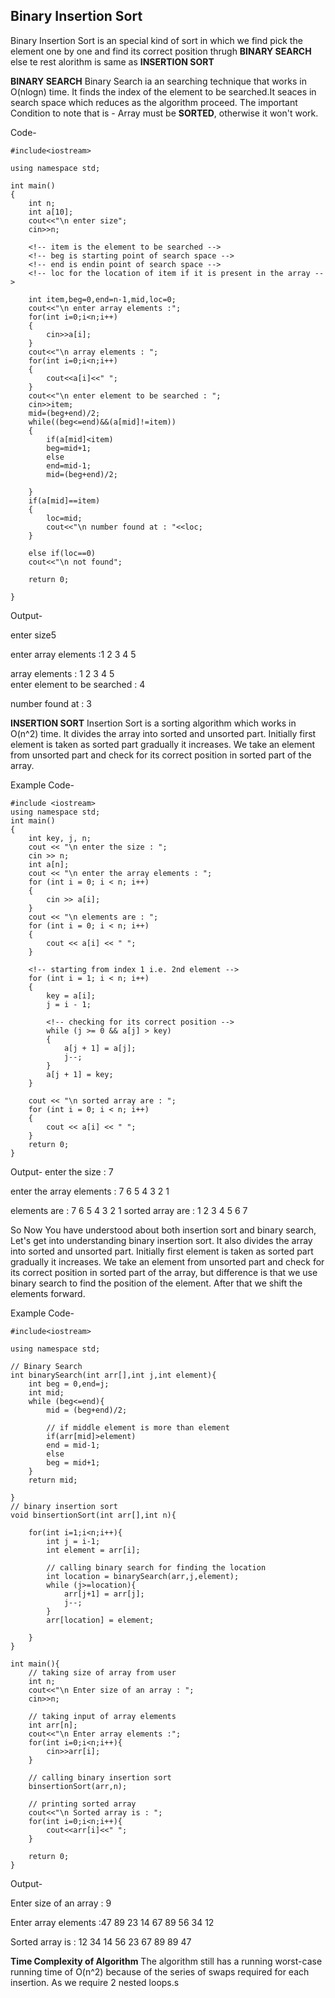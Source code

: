 ## Binary Insertion Sort

Binary Insertion Sort is an special kind of sort in which we find pick the element one by one and find its correct position thrugh **BINARY SEARCH** else te rest alorithm is same as **INSERTION SORT**

**BINARY SEARCH**
Binary Search ia an searching technique that works in O(nlogn) time. It finds the index of the element to be searched.It seaces in search space which reduces as the algorithm proceed.
The important Condition to note that is - Array must be **SORTED**, otherwise it won't work.

Code-

````
#include<iostream>

using namespace std;

int main()
{
	int n;
	int a[10];
	cout<<"\n enter size";
	cin>>n;

    <!-- item is the element to be searched -->
    <!-- beg is starting point of search space -->
    <!-- end is endin point of search space -->
    <!-- loc for the location of item if it is present in the array -->
	
    int item,beg=0,end=n-1,mid,loc=0;
	cout<<"\n enter array elements :";
	for(int i=0;i<n;i++)
	{
		cin>>a[i];
	}
	cout<<"\n array elements : ";
	for(int i=0;i<n;i++)
	{
		cout<<a[i]<<" ";
	}
	cout<<"\n enter element to be searched : ";
	cin>>item;
	mid=(beg+end)/2;
	while((beg<=end)&&(a[mid]!=item))
	{
		if(a[mid]<item)
		beg=mid+1;
		else
		end=mid-1;
		mid=(beg+end)/2;
		
	}
	if(a[mid]==item)
	{
		loc=mid;
		cout<<"\n number found at : "<<loc;
	}
		
	else if(loc==0)
	cout<<"\n not found";
	
	return 0;
	
}

````
Output-

 enter size5

 enter array elements :1 2 3 4 5

 array elements : 1 2 3 4 5     
 enter element to be searched : 4

 number found at : 3


**INSERTION SORT**
Insertion Sort is a sorting algorithm which works in O(n^2) time. It divides the array into sorted and unsorted part. Initially first element is taken as sorted part gradually it increases. We take an element from unsorted part and check for its correct position in sorted part of the array.

Example Code-
````
#include <iostream>
using namespace std;
int main()
{
    int key, j, n;
    cout << "\n enter the size : ";
    cin >> n;
    int a[n];
    cout << "\n enter the array elements : ";
    for (int i = 0; i < n; i++)
    {
        cin >> a[i];
    }
    cout << "\n elements are : ";
    for (int i = 0; i < n; i++)
    {
        cout << a[i] << " ";
    }

    <!-- starting from index 1 i.e. 2nd element -->
    for (int i = 1; i < n; i++)
    {
        key = a[i];
        j = i - 1;
        
        <!-- checking for its correct position -->
        while (j >= 0 && a[j] > key)
        {
            a[j + 1] = a[j];
            j--;
        }
        a[j + 1] = key;
    }

    cout << "\n sorted array are : ";
    for (int i = 0; i < n; i++)
    {
        cout << a[i] << " ";
    }
    return 0;
}

````
Output-
 enter the size : 7

 enter the array elements : 7 6 5 4 3 2 1

 elements are : 7 6 5 4 3 2 1
 sorted array are : 1 2 3 4 5 6 7


So Now You have understood about both insertion sort and binary search, Let's get into understanding binary insertion sort.
It also divides the array into sorted and unsorted part. Initially first element is taken as sorted part gradually it increases. We take an element from unsorted part and check for its correct position in sorted part of the array, but difference is that we use binary search to find the position of the element. After that we shift the elements forward.

Example Code-

````
#include<iostream>

using namespace std;

// Binary Search
int binarySearch(int arr[],int j,int element){
    int beg = 0,end=j;
    int mid;
    while (beg<=end){
        mid = (beg+end)/2;

        // if middle element is more than element 
        if(arr[mid]>element)
        end = mid-1;
        else
        beg = mid+1;
    }
    return mid;
    
}
// binary insertion sort
void binsertionSort(int arr[],int n){

    for(int i=1;i<n;i++){
        int j = i-1;
        int element = arr[i];

        // calling binary search for finding the location
        int location = binarySearch(arr,j,element);
        while (j>=location){
            arr[j+1] = arr[j];
            j--;
        }
        arr[location] = element;

    }
}

int main(){
    // taking size of array from user
    int n;
    cout<<"\n Enter size of an array : ";
    cin>>n;

    // taking input of array elements
    int arr[n];
    cout<<"\n Enter array elements :";
    for(int i=0;i<n;i++){
        cin>>arr[i];
    }

    // calling binary insertion sort
    binsertionSort(arr,n);

    // printing sorted array
    cout<<"\n Sorted array is : ";
    for(int i=0;i<n;i++){
        cout<<arr[i]<<" ";
    }

    return 0;
}

````

Output-

 Enter size of an array : 9

 Enter array elements :47 89 23 14 67 89 56 34 12 

 Sorted array is : 12 34 14 56 23 67 89 89 47


**Time Complexity of Algorithm**
The algorithm still has a running worst-case running time of O(n^2) because of the series of swaps required for each insertion.
As we require 2 nested loops.s

